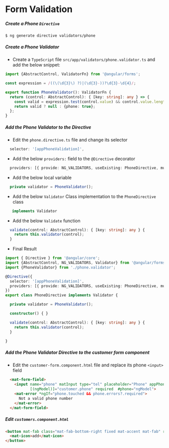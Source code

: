 # Form Validation

##### Create a Phone `Directive`

```
$ ng generate directive validators/phone
```

##### Create a Phone Validator

* Create a `TypeScript` file `src/app/validators/phone.validator.ts` and add the below snippet:

```typescript
import {AbstractControl, ValidatorFn} from '@angular/forms';

const expression = /((\(\d{3}\) ?)|(\d{3}-))?\d{3}-\d{4}/;

export function PhoneValidator(): ValidatorFn {
  return (control: AbstractControl): { [key: string]: any } => {
    const valid = expression.test(control.value) && control.value.length < 14;
    return valid ? null : {phone: true};
  };
}
```

##### Add the Phone Validator to the Directive

* Edit the `phone.directive.ts` file and change its selector

```typescript
  selector: '[appPhoneValidation]',
```

* Add the below `providers:` field to the `@Directive` decorator  

```typescript
  providers: [{ provide: NG_VALIDATORS, useExisting: PhoneDirective, multi: true }]
```

* Add the below local variable

```typescript
  private validator = PhoneValidator();
```

* Add the below `Validator` Class implementation to the `PhoneDirective` class

```typescript
   implements Validator
```

* Add the below `Validate` function

```typescript
  validate(control: AbstractControl): { [key: string]: any } {
    return this.validator(control);
  }
```

* Final Result

```typescript
import { Directive } from '@angular/core';
import {AbstractControl, NG_VALIDATORS, Validator} from '@angular/forms';
import {PhoneValidator} from './phone.validator';

@Directive({
  selector: '[appPhoneValidation]',
  providers: [{ provide: NG_VALIDATORS, useExisting: PhoneDirective, multi: true }]
})
export class PhoneDirective implements Validator {

  private validator = PhoneValidator();

  constructor() { }

  validate(control: AbstractControl): { [key: string]: any } {
    return this.validator(control);
  }

}
```

##### Add the Phone Validator Directive to the customer form component

* Edit the `customer-form.component.html` file and replace its phone `<input>` field

```html
  <mat-form-field>
    <input name="phone" matInput type="tel" placeholder="Phone" appPhoneValidation
           [(ngModel)]="customer.phone" required  #phone="ngModel">
    <mat-error *ngIf="phone.touched && phone.errors?.required">
      Not a valid phone number
    </mat-error>
  </mat-form-field>
```


##### Edit `customers.component.html`

```html
<button mat-fab class="mat-fab-bottom-right fixed mat-accent mat-fab" routerLink="/customers/create">
  <mat-icon>add</mat-icon>
</button>
```
